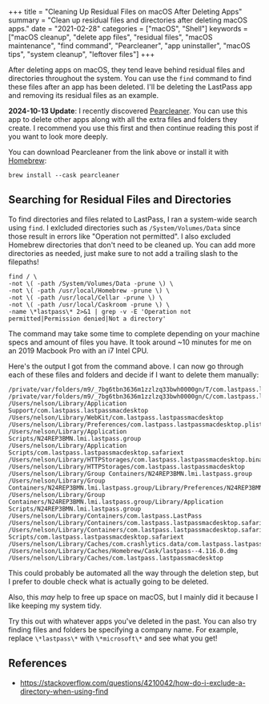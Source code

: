 +++
title = "Cleaning Up Residual Files on macOS After Deleting Apps"
summary = "Clean up residual files and directories after deleting macOS apps."
date = "2021-02-28"
categories = ["macOS", "Shell"]
keywords = ["macOS cleanup", "delete app files", "residual files", "macOS maintenance", "find command", "Pearcleaner", "app uninstaller", "macOS tips", "system cleanup", "leftover files"]
+++

After deleting apps on macOS, they tend leave behind residual files and directories throughout the system. You can use the `find` command to find these files after an app has been deleted. I'll be deleting the LastPass app and removing its residual files as an example.

**2024-10-13 Update**: I recently discovered [Pearcleaner](https://github.com/alienator88/Pearcleaner). You can use this app to delete other apps along with all the extra files and folders they create. I recommend you use this first and then continue reading this post if you want to look more deeply.

You can download Pearcleaner from the link above or install it with [Homebrew](https://formulae.brew.sh/cask/pearcleaner):

```shell
brew install --cask pearcleaner
```

## Searching for Residual Files and Directories

To find directories and files related to LastPass, I ran a system-wide search using `find`. I exlcluded directories such as `/System/Volumes/Data` since those result in errors like "Operation not permitted". I also excluded Homebrew directories that don't need to be cleaned up. You can add more directories as needed, just make sure to not add a trailing slash to the filepaths!

```shell
find / \
-not \( -path /System/Volumes/Data -prune \) \
-not \( -path /usr/local/Homebrew -prune \) \
-not \( -path /usr/local/Cellar -prune \) \
-not \( -path /usr/local/Caskroom -prune \) \
-name \*lastpass\* 2>&1 | grep -v -E 'Operation not permitted|Permission denied|Not a directory'
```

The command may take some time to complete depending on your machine specs and amount of files you have. It took around ~10 minutes for me on an 2019 Macbook Pro with an i7 Intel CPU.


Here's the output I got from the command above. I can now go through each of these files and folders and decide if I want to delete them manually:

```shell
/private/var/folders/m9/_7bg6tbn3636m1zzlzq33bwh0000gn/T/com.lastpass.lastpassmacdesktop
/private/var/folders/m9/_7bg6tbn3636m1zzlzq33bwh0000gn/C/com.lastpass.lastpassmacdesktop
/Users/nelson/Library/Application Support/com.lastpass.lastpassmacdesktop
/Users/nelson/Library/WebKit/com.lastpass.lastpassmacdesktop
/Users/nelson/Library/Preferences/com.lastpass.lastpassmacdesktop.plist
/Users/nelson/Library/Application Scripts/N24REP3BMN.lmi.lastpass.group
/Users/nelson/Library/Application Scripts/com.lastpass.lastpassmacdesktop.safariext
/Users/nelson/Library/HTTPStorages/com.lastpass.lastpassmacdesktop.binarycookies
/Users/nelson/Library/HTTPStorages/com.lastpass.lastpassmacdesktop
/Users/nelson/Library/Group Containers/N24REP3BMN.lmi.lastpass.group
/Users/nelson/Library/Group Containers/N24REP3BMN.lmi.lastpass.group/Library/Preferences/N24REP3BMN.lmi.lastpass.group.plist
/Users/nelson/Library/Group Containers/N24REP3BMN.lmi.lastpass.group/Library/Application Scripts/N24REP3BMN.lmi.lastpass.group
/Users/nelson/Library/Containers/com.lastpass.LastPass
/Users/nelson/Library/Containers/com.lastpass.lastpassmacdesktop.safariext
/Users/nelson/Library/Containers/com.lastpass.lastpassmacdesktop.safariext/Data/Library/Application Scripts/com.lastpass.lastpassmacdesktop.safariext
/Users/nelson/Library/Caches/com.crashlytics.data/com.lastpass.lastpassmacdesktop
/Users/nelson/Library/Caches/Homebrew/Cask/lastpass--4.116.0.dmg
/Users/nelson/Library/Caches/com.lastpass.lastpassmacdesktop
```

This could probably be automated all the way through the deletion step, but I prefer to double check what is actually going to be deleted.

Also, this *may* help to free up space on macOS, but I mainly did it because I like keeping my system tidy.

Try this out with whatever apps you've deleted in the past. You can also try finding files and folders be specifying a company name. For example, replace `\*lastpass\*` with `\*microsoft\*` and see what you get!

## References
- https://stackoverflow.com/questions/4210042/how-do-i-exclude-a-directory-when-using-find
